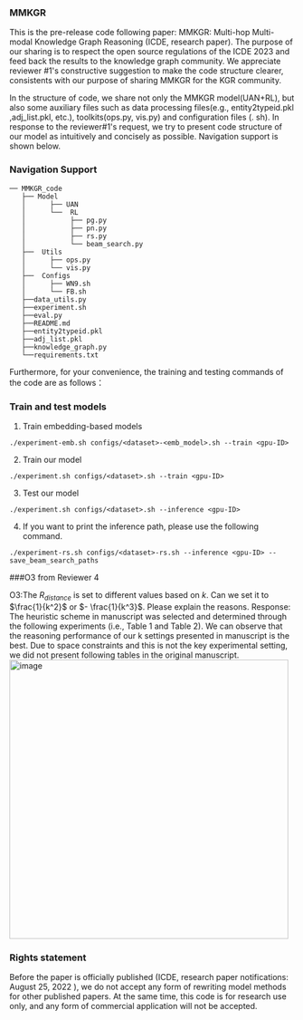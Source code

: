   ### MMKGR

  This is the pre-release code following paper: MMKGR: Multi-hop Multi-modal Knowledge Graph Reasoning (ICDE, research paper). The purpose of our sharing is to respect the open source regulations of the ICDE 2023 and feed back the results to the knowledge graph community. We appreciate reviewer #1's constructive suggestion to make the code structure clearer, consistents with our purpose of sharing MMKGR for the KGR community. 
  
  In the structure of code, we share not only the MMKGR model(UAN+RL), but also some auxiliary files such as data processing files(e.g., entity2typeid.pkl ,adj_list.pkl, etc.), toolkits(ops.py, vis.py) and configuration files (. sh). In response to the reviewer#1's request, we try to present code structure of our model as intuitively and concisely as possible. Navigation support is shown below.
  
  ### Navigation Support
 ```
── MMKGR_code
    ├── Model
    │      ├── UAN
    │      └──  RL
    │           ├── pg.py
    │           ├── pn.py
    │           ├── rs.py
    │           └── beam_search.py
    ├──  Utils
    │      ├── ops.py
    │      └── vis.py
    ├──  Configs
    │      ├── WN9.sh
    │      └── FB.sh    
    ├──data_utils.py
    ├──experiment.sh  
    ├──eval.py
    ├──README.md
    ├──entity2typeid.pkl    
    ├──adj_list.pkl
    ├──knowledge_graph.py
    └──requirements.txt
 ```
  Furthermore, for your convenience, the training and testing commands of the code are as follows： 
  ### Train and test models
  1. Train embedding-based models
```
./experiment-emb.sh configs/<dataset>-<emb_model>.sh --train <gpu-ID>
```
2. Train our model
```
./experiment.sh configs/<dataset>.sh --train <gpu-ID>
```
3. Test our model 
```
./experiment.sh configs/<dataset>.sh --inference <gpu-ID>
```
4. If you want to print the inference path, please use the following command.
```
./experiment-rs.sh configs/<dataset>-rs.sh --inference <gpu-ID> --save_beam_search_paths
```
  
###O3 from Reviewer 4

O3:The $R_{distance}$ is set to different values based on $k$. Can we set it to $\frac{1}{k^2}$ or $- \frac{1}{k^3}$. Please explain the reasons.
Response: The heuristic scheme in manuscript was selected and determined through the following experiments (i.e., Table 1 and Table 2). We can observe that
the reasoning performance of our k settings presented in manuscript is the best. Due to space constraints and this is not the key experimental setting, we did not present following tables in the original manuscript.
<img width="493" alt="image" src="https://user-images.githubusercontent.com/42330405/179395648-92885b54-56dd-4930-8a4c-8ef0f96e1600.png">


  
 ### Rights statement

Before the paper is officially published (ICDE, research paper notifications:  August 25, 2022 ), we do not accept any form of rewriting model methods for other published papers. At the same time, this code is for research use only, and any form of commercial application will not be accepted.
